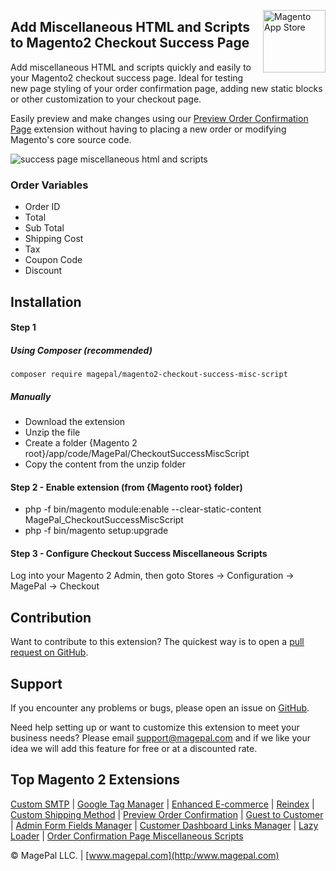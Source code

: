 <a href="http://www.magepal.com" title="Magento Extension Store" ><img src="https://image.ibb.co/dHBkYH/Magepal_logo.png" width="100" align="right" alt="Magento App Store" /></a>

## Add Miscellaneous HTML and Scripts to Magento2 Checkout Success Page 


Add miscellaneous HTML and scripts quickly and easily to your Magento2 checkout success page. Ideal for testing new page styling of your order confirmation page, adding new static blocks or other customization to your checkout page.

Easily preview and make changes using our [Preview Order Confirmation Page](https://www.magepal.com/magento2/extensions/preview-order-confirmation-page-for-magento-2.html) extension without having to placing a new order or modifying Magento's core source code.

![success page miscellaneous html and scripts](https://image.ibb.co/gZcjAx/Success_Page_Miscellaneous_HTML_and_Scripts_by_magepal.gif)

### Order Variables

- Order ID
- Total
- Sub Total
- Shipping Cost
- Tax
- Coupon Code
- Discount

## Installation

#### Step 1
##### Using Composer (recommended)

```
composer require magepal/magento2-checkout-success-misc-script
```

##### Manually
 * Download the extension
 * Unzip the file
 * Create a folder {Magento 2 root}/app/code/MagePal/CheckoutSuccessMiscScript
 * Copy the content from the unzip folder


#### Step 2 - Enable extension (from {Magento root} folder)
 * php -f bin/magento module:enable --clear-static-content MagePal_CheckoutSuccessMiscScript
 * php -f bin/magento setup:upgrade

#### Step 3 - Configure Checkout Success Miscellaneous Scripts

Log into your Magento 2 Admin, then goto Stores -> Configuration -> MagePal -> Checkout

Contribution
---
Want to contribute to this extension? The quickest way is to open a [pull request on GitHub](https://help.github.com/articles/using-pull-requests).

Support
---
If you encounter any problems or bugs, please open an issue on [GitHub](https://github.com/magepal/magento2-reindex/issues).

Need help setting up or want to customize this extension to meet your business needs? Please email support@magepal.com and if we like your idea we will add this feature for free or at a discounted rate.

Top Magento 2 Extensions
---
[Custom SMTP](https://www.magepal.com/magento2/extensions/custom-smtp.html) | [Google Tag Manager](https://www.magepal.com/magento2/extensions/google-tag-manager.html) | [Enhanced E-commerce](https://www.magepal.com/magento2/extensions/enhanced-ecommerce-for-google-tag-manager.html) | [Reindex](https://www.magepal.com/magento2/extensions/reindex.html) | [Custom Shipping Method](https://www.magepal.com/magento2/extensions/custom-shipping-rates-for-magento-2.html) | [Preview Order Confirmation](https://www.magepal.com/magento2/extensions/preview-order-confirmation-page-for-magento-2.html) | [Guest to Customer](https://www.magepal.com/magento2/extensions/guest-to-customer.html) | [Admin Form Fields Manager](https://www.magepal.com/magento2/extensions/admin-form-fields-manager-for-magento-2.html) | [Customer Dashboard Links Manager](https://www.magepal.com/magento2/extensions/customer-dashboard-links-manager-for-magento-2.html) | [Lazy Loader](https://www.magepal.com/magento2/extensions/lazy-load.html) | [Order Confirmation Page Miscellaneous Scripts](https://www.magepal.com/magento2/extensions/order-confirmation-miscellaneous-scripts-for-magento-2.html)

© MagePal LLC. | [www.magepal.com](http:/www.magepal.com)

